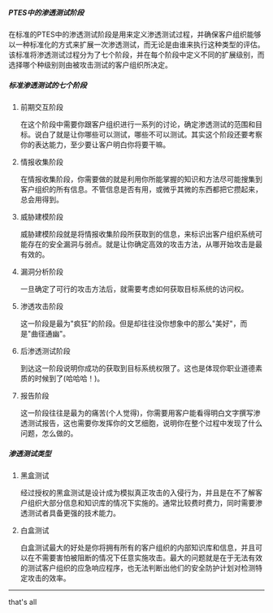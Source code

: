 ##### PTES中的渗透测试阶段

在标准的PTES中的渗透测试阶段是用来定义渗透测试过程，并确保客户组织能够以一种标准化的方式来扩展一次渗透测试，而无论是由谁来执行这种类型的评估。该标准将渗透测试过程分为了七个阶段，并在每个阶段中定义不同的扩展级别，而选择哪个种级别则由被攻击测试的客户组织所决定。

##### 标准渗透测试的七个阶段

1. 前期交互阶段

   在这个阶段中需要你跟客户组织进行一系列的讨论，确定渗透测试的范围和目标。说白了就是让你哪些可以测试，哪些不可以测试。其实这个阶段还要考察你的表达能力，至少要让客户明白你将要干嘛。

2. 情报收集阶段

   在情报收集阶段，你需要做的就是利用你所能掌握的知识和方法尽可能搜集到客户组织的所有信息。不管信息是否有用，或微乎其微的东西都把它攒起来，总会用得到。

3. 威胁建模阶段

   威胁建模阶段就是将情报收集阶段所获取到的信息，来标识出客户组织系统可能存在的安全漏洞与弱点。就是让你确定高效的攻击方法，从哪开始攻击是最有效的。

4. 漏洞分析阶段

   一旦确定了可行的攻击方法后，就需要考虑如何获取目标系统的访问权。

5. 渗透攻击阶段

   这一阶段是最为"疯狂"的阶段。但是却往往没你想象中的那么"美好"，而是"曲径通幽"。

6. 后渗透测试阶段

   到达这一阶段说明你成功的获取到目标系统权限了。这也是体现你职业道德素质的时候到了(哈哈哈！)。

7. 报告阶段

   这一阶段往往是最为的痛苦(个人觉得)，你需要用客户能看得明白文字撰写渗透测试报告，这也需要你发挥你的文艺细胞，说明你在整个过程中发现了什么问题，怎么做的。

##### 渗透测试类型

1. 黑盒测试

   经过授权的黑盒测试是设计成为模拟真正攻击的入侵行为，并且是在不了解客户组织大部分信息和知识库的情况下实施的。通常比较费时费力，同时需要渗透测试者具备更强的技术能力。

2. 白盒测试

   白盒测试最大的好处是你将拥有所有的客户组织的内部知识库和信息，并且可以在不需要害怕被阻断的情况下任意实施攻击。最大的问题就是在于无法有效的测试客户组织的应急响应程序，也无法判断出他们的安全防护计划对检测特定攻击的效率。



---

that's all